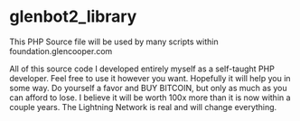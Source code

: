 # glenbot2_library
This PHP Source file will be used by many scripts within foundation.glencooper.com

All of this source code I developed entirely myself as a self-taught PHP developer.  Feel free to use it however you want.  Hopefully it will help you in some way.  Do yourself a favor and BUY BITCOIN, but only as much as you can afford to lose.  I believe it will be worth 100x more than it is now within a couple years.  The Lightning Network is real and will change everything.

